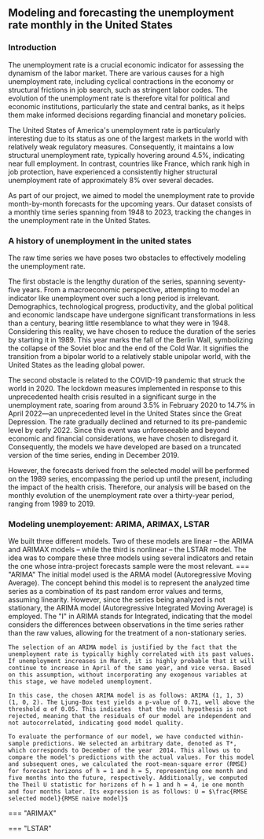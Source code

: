 ## Modeling and forecasting the unemployment rate monthly in the United States

### Introduction

The unemployment rate is a crucial economic indicator for assessing the dynamism of the labor market. There are various causes for a high unemployment rate, including cyclical contractions in the economy or structural frictions in job search, such as stringent labor codes. The evolution of the unemployment rate is therefore vital for political and economic institutions, particularly the state and central banks, as it helps them make informed decisions regarding financial and monetary policies.

The United States of America's unemployment rate is particularly interesting due to its status as one of the largest markets in the world with relatively weak regulatory measures. Consequently, it maintains a low structural unemployment rate, typically hovering around 4.5%, indicating near full employment. In contrast, countries like France, which rank high in job protection, have experienced a consistently higher structural unemployment rate of approximately 8% over several decades.

As part of our project, we aimed to model the unemployment rate to provide month-by-month forecasts for the upcoming years. Our dataset consists of a monthly time series spanning from 1948 to 2023, tracking the changes in the unemployment rate in the United States.

### A history of unemployment in the united states

The raw time series we have poses two obstacles to effectively modeling the unemployment rate.

The first obstacle is the lengthy duration of the series, spanning seventy-five years. From a macroeconomic perspective, attempting to model an indicator like unemployment over such a long period is irrelevant. Demographics, technological progress, productivity, and the global political and economic landscape have undergone significant transformations in less than a century, bearing little resemblance to what they were in 1948. Considering this reality, we have chosen to reduce the duration of the series by starting it in 1989. This year marks the fall of the Berlin Wall, symbolizing the collapse of the Soviet bloc and the end of the Cold War. It signifies the transition from a bipolar world to a relatively stable unipolar world, with the United States as the leading global power.

The second obstacle is related to the COVID-19 pandemic that struck the world in 2020. The lockdown measures implemented in response to this unprecedented health crisis resulted in a significant surge in the unemployment rate, soaring from around 3.5% in February 2020 to 14.7% in April 2022—an unprecedented level in the United States since the Great Depression. The rate gradually declined and returned to its pre-pandemic level by early 2022. Since this event was unforeseeable and beyond economic and financial considerations, we have chosen to disregard it. Consequently, the models we have developed are based on a truncated version of the time series, ending in December 2019.

However, the forecasts derived from the selected model will be performed on the 1989 series, encompassing the period up until the present, including the impact of the health crisis. Therefore, our analysis will be based on the monthly evolution of the unemployment rate over a thirty-year period, ranging from 1989 to 2019.

### Modeling unemployement: ARIMA, ARIMAX, LSTAR

We built three different models. Two of these models are linear – the ARIMA and ARIMAX models – while the third is nonlinear – the LSTAR model.
The idea was to compare these three models using several indicators and retain the one whose intra-project forecasts sample were the most relevant.
=== "ARIMA"
    The initial model used is the ARMA model (Autoregressive Moving Average). The concept behind this model is to represent the analyzed time series as a combination of its past random error values and terms, assuming linearity. However, since the series being analyzed is not stationary, the ARIMA model (Autoregressive Integrated Moving Average) is employed. The "I" in ARIMA stands for Integrated, indicating that the model considers the differences between observations in the time series rather than the raw values, allowing for the treatment of a non-stationary series.

    The selection of an ARIMA model is justified by the fact that the unemployment rate is typically highly correlated with its past values. If unemployment increases in March, it is highly probable that it will continue to increase in April of the same year, and vice versa. Based on this assumption, without incorporating any exogenous variables at this stage, we have modeled unemployment.

    In this case, the chosen ARIMA model is as follows: ARIMA (1, 1, 3) (1, 0, 2). The Ljung-Box test yields a p-value of 0.71, well above the threshold α of 0.05. This indicates  that the null hypothesis is not rejected, meaning that the residuals of our model are independent and not autocorrelated, indicating good model quality.

    To evaluate the performance of our model, we have conducted within-sample predictions. We selected an arbitrary date, denoted as T*, which corresponds to December of the year  2014. This allows us to compare the model's predictions with the actual values. For this model and subsequent ones, we calculated the root-mean-square error (RMSE) for forecast horizons of h = 1 and h = 5, representing one month and five months into the future, respectively. Additionally, we computed the Theil U statistic for horizons of h = 1 and h = 4, ie one month and four months later. Its expression is as follows: U = $\frac{RMSE selected model}{RMSE naive model}$
=== "ARIMAX"

=== "LSTAR"